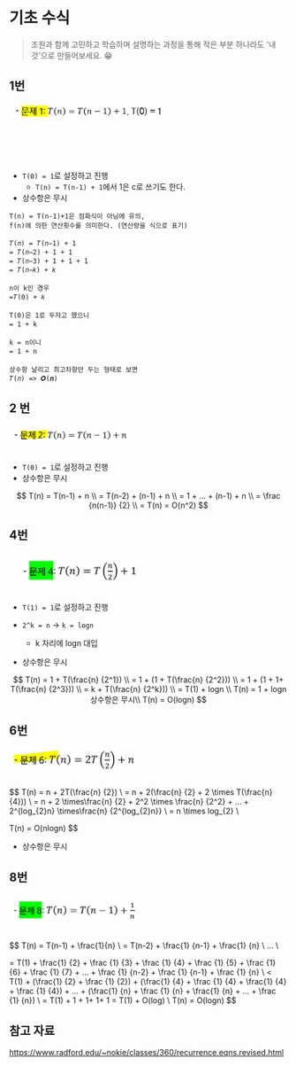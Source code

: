 # 기초 수식

> 조원과 함께 고민하고 학습하며 설명하는 과정을 통해 작은 부분 하나라도 '내 것'으로 만들어보세요. 😁



## 1번

![image-20220321154201933](4_기초수식.assets/image-20220321154201933.png)

- `T(0) = 1`로 설정하고 진행
  - `T(n) = T(n-1) + 1`에서 1은 c로 쓰기도 한다.
- 상수항은 무시

```
T(n) = T(n-1)+1은 점화식이 아님에 유의,
f(n)에 의한 연산횟수를 의미한다. (연산량을 식으로 표기)
 
𝑇(𝑛) = 𝑇(𝑛−1) + 1
= 𝑇(𝑛−2) + 1 + 1
= 𝑇(𝑛−3) + 1 + 1 + 1
= 𝑇(𝑛−𝑘) + 𝑘

n이 k인 경우
=𝑇(0) + 𝑘

T(0)은 1로 두자고 했으니
= 1 + k

k = n이니 
= 1 + n

상수항 날리고 최고차항만 두는 형태로 보면
𝑇(𝑛) => 𝑶(𝒏)
```





## 2 번

![기초수식_2](4_기초수식.assets/기초수식_2.PNG)

- `T(0) = 1`로 설정하고 진행
- 상수항은 무시

$$
T(n) = T(n-1) + n \\
= T(n-2) + (n-1) + n \\
= 1 + ... + (n-1) + n \\
= \frac {n(n-1)} {2} \\
= T(n) = O(n^2)
$$





## 4번

![기초수식_4](4_기초수식.assets/기초수식_4.PNG)

- `T(1) = 1`로 설정하고 진행

- `2^k = n` -> `k = logn` 
  - k 자리에 logn 대입
- 상수항은 무시


$$
T(n) = 1 + T(\frac{n} {2^1}) \\
= 1 + (1 + T(\frac{n} {2^2})) \\
= 1 + (1 + 1+ T(\frac{n} {2^3})) \\
= k +  T(\frac{n} {2^k})) \\
= T(1) +  logn \\
T(n) = 1 + logn 상수항은 무시\\
T(n) = O(logn)
$$




## 6번

![기초수식_6](4_기초수식.assets/기초수식_6.PNG)

$$
T(n) = n + 2T(\frac{n} {2}) \\
= n + 2(\frac{n} {2} + 2 \times T(\frac{n} {4})) \\
= n + 2 \times\frac{n} {2} + 2^2 \times \frac{n} {2^2} + ... + 2^{log_{2}n} \times\frac{n} {2^{log_{2}n}} \\
= n \times log_{2} \\

T(n) = O(nlogn)
$$

- 상수항은 무시




## 8번

![기초수식_8](4_기초수식.assets/기초수식_8.PNG)

$$
T(n) = T(n-1) + \frac{1}{n} \\
= T(n-2) + \frac{1} {n-1} + \frac{1} {n} \\
... \\

= T(1) + \frac{1} {2} + \frac {1} {3} + \frac {1} {4} + \frac {1} {5} + \frac {1} {6} + \frac {1} {7} + ... + \frac {1} {n-2} + \frac {1} {n-1} + \frac {1} {n} \\
< T(1) + (\frac{1} {2} + \frac {1} {2}) + (\frac{1} {4} + \frac {1} {4} + \frac{1} {4} + \frac {1} {4}) + ... + (\frac{1} {n} + \frac {1} {n} + \frac{1} {n} + ... + \frac {1} {n}) \\
= T(1) + 1 + 1+ 1+ 1 = T(1) + O(log) \\
T(n) = O(logn)
$$


## 참고 자료

https://www.radford.edu/~nokie/classes/360/recurrence.eqns.revised.html
